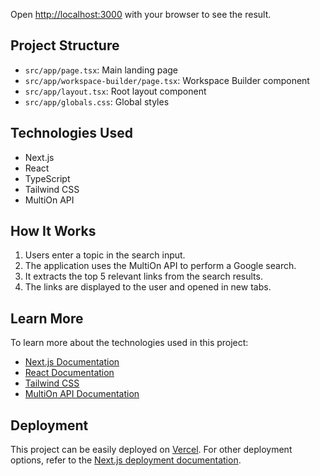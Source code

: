 
Open [http://localhost:3000](http://localhost:3000) with your browser to see the result.

## Project Structure

- `src/app/page.tsx`: Main landing page
- `src/app/workspace-builder/page.tsx`: Workspace Builder component
- `src/app/layout.tsx`: Root layout component
- `src/app/globals.css`: Global styles

## Technologies Used

- Next.js
- React
- TypeScript
- Tailwind CSS
- MultiOn API

## How It Works

1. Users enter a topic in the search input.
2. The application uses the MultiOn API to perform a Google search.
3. It extracts the top 5 relevant links from the search results.
4. The links are displayed to the user and opened in new tabs.


## Learn More

To learn more about the technologies used in this project:

- [Next.js Documentation](https://nextjs.org/docs)
- [React Documentation](https://reactjs.org/)
- [Tailwind CSS](https://tailwindcss.com/)
- [MultiOn API Documentation](https://docs.multion.ai/)

## Deployment

This project can be easily deployed on [Vercel](https://vercel.com/). For other deployment options, refer to the [Next.js deployment documentation](https://nextjs.org/docs/deployment).

